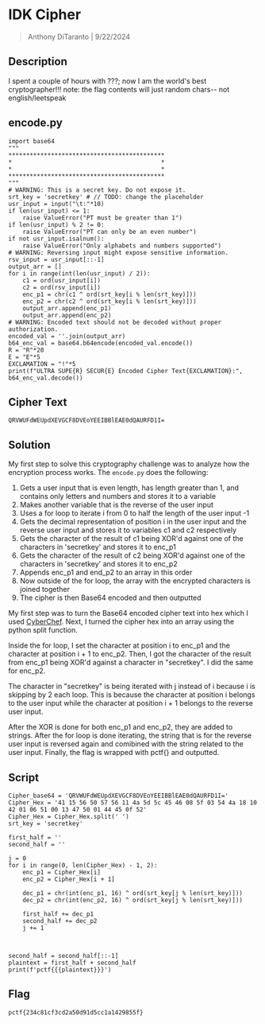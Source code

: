 # IDK Cipher

> Anthony DiTaranto | 9/22/2024

## Description

I spent a couple of hours with ???; now I am the world's best cryptographer!!! note: the flag contents will just random chars-- not english/leetspeak

## encode.py

```
import base64
"""
********************************************
*                                          *
*                                          *
********************************************
"""
# WARNING: This is a secret key. Do not expose it.
srt_key = 'secretkey' # // TODO: change the placeholder
usr_input = input("\t:"*10)
if len(usr_input) <= 1:
    raise ValueError("PT must be greater than 1")
if len(usr_input) % 2 != 0:
    raise ValueError("PT can only be an even number")
if not usr_input.isalnum():
    raise ValueError("Only alphabets and numbers supported")
# WARNING: Reversing input might expose sensitive information.
rsv_input = usr_input[::-1]
output_arr = []
for i in range(int(len(usr_input) / 2)):
    c1 = ord(usr_input[i])
    c2 = ord(rsv_input[i])
    enc_p1 = chr(c1 ^ ord(srt_key[i % len(srt_key)]))
    enc_p2 = chr(c2 ^ ord(srt_key[i % len(srt_key)]))
    output_arr.append(enc_p1)
    output_arr.append(enc_p2)
# WARNING: Encoded text should not be decoded without proper authorization.
encoded_val = ''.join(output_arr)
b64_enc_val = base64.b64encode(encoded_val.encode())
R = "R"*20
E = "E"*5
EXCLAMATION = "!"*5
print(f"ULTRA SUPE{R} SECUR{E} Encoded Cipher Text{EXCLAMATION}:", b64_enc_val.decode())
```

## Cipher Text

`QRVWUFdWEUpdXEVGCF8DVEoYEEIBBlEAE0dQAURFD1I=`

## Solution

My first step to solve this cryptography challenge was to analyze how the encryption process works. The `encode.py` does the following:

1. Gets a user input that is even length, has length greater than 1, and contains only letters and numbers and stores it to a variable
2. Makes another variable that is the reverse of the user input
3. Uses a for loop to iterate i from 0 to half the length of the user input -1
4. Gets the decimal representation of position i in the user input and the reverse user input and stores it to variables c1 and c2 respectively
5. Gets the character of the result of c1 being XOR'd against one of the characters in 'secretkey' and stores it to enc_p1
6. Gets the character of the result of c2 being XOR'd against one of the characters in 'secretkey' and stores it to enc_p2
7. Appends enc_p1 and end_p2 to an array in this order
8. Now outside of the for loop, the array with the encrypted characters is joined together
9. The cipher is then Base64 encoded and then outputted

My first step was to turn the Base64 encoded cipher text into hex which I used [CyberChef](https://gchq.github.io/CyberChef/#recipe=From_Base64('A-Za-z0-9%2B/%3D',true,false)To_Hex('Space',0)&input=UVJWV1VGZFdFVXBkWEVWR0NGOERWRW9ZRUVJQkJsRUFFMGRRQVVSRkQxST0). Next, I turned the cipher hex into an array using the python split function.

Inside the for loop, I set the character at position i to enc_p1 and the character at position i + 1 to enc_p2. Then, I got the character of the result from enc_p1 being XOR'd against a character in "secretkey". I did the same for enc_p2.

The character in "secretkey" is being iterated with j instead of i because i is skipping by 2 each loop. This is because the character at position i belongs to the user input while the character at position i + 1 belongs to the reverse user input.

After the XOR is done for both enc_p1 and enc_p2, they are added to strings. After the for loop is done iterating, the string that is for the reverse user input is reversed again and comibined with the string related to the user input. Finally, the flag is wrapped with pctf{} and outputted.

## Script

```
Cipher_base64 = 'QRVWUFdWEUpdXEVGCF8DVEoYEEIBBlEAE0dQAURFD1I='
Cipher_Hex = '41 15 56 50 57 56 11 4a 5d 5c 45 46 08 5f 03 54 4a 18 10 42 01 06 51 00 13 47 50 01 44 45 0f 52'
Cipher_Hex = Cipher_Hex.split(' ')
srt_key = 'secretkey'

first_half = ''
second_half = ''

j = 0
for i in range(0, len(Cipher_Hex) - 1, 2):
    enc_p1 = Cipher_Hex[i]
    enc_p2 = Cipher_Hex[i + 1]

    dec_p1 = chr(int(enc_p1, 16) ^ ord(srt_key[j % len(srt_key)]))
    dec_p2 = chr(int(enc_p2, 16) ^ ord(srt_key[j % len(srt_key)]))

    first_half += dec_p1
    second_half += dec_p2
    j += 1

    

second_half = second_half[::-1]
plaintext = first_half + second_half
print(f'pctf{{{plaintext}}}')
```

## Flag
`pctf{234c81cf3cd2a50d91d5cc1a1429855f}`
